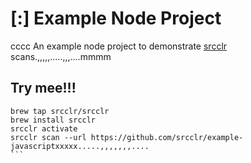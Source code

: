 # [:] Example Node Project
cccc
An example node project to demonstrate [srcclr](https://www.srcclr.com) scans.,,,,,.....,,,....mmmm

## Try mee!!!

```````
brew tap srcclr/srcclr
brew install srcclr
srcclr activate
srcclr scan --url https://github.com/srcclr/example-javascriptxxxxx.....,,,,,,,....
```
